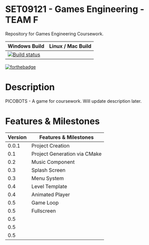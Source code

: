 # SET09121 - Games Engineering - TEAM F

Repository for Games Engineering Coursework. 



| Windows Build | Linux / Mac Build |
| ------------- | ------------- |
| [![Build status](https://ci.appveyor.com/api/projects/status/p6c8wh4686qdph3h?svg=true)](https://ci.appveyor.com/project/alexbarker/set09121-teamf) |  |

[![forthebadge](https://forthebadge.com/images/badges/built-with-science.svg)](https://forthebadge.com)

# Description

PICOBOTS - A game for coursework. Will update description later.

# Features & Milestones

| Version | Features & Milestones |
| ------ | ------ |
| 0.0.1 | Project Creation |
| 0.1 | Project Generation via CMake |
| 0.2 | Music Component |
| 0.3 | Splash Screen |
| 0.3 | Menu System |
| 0.4 | Level Template |
| 0.4 | Animated Player |
| 0.5 | Game Loop |
| 0.5 | Fullscreen |
| 0.5 |  |
| 0.5 |  |
| 0.5 |  |
